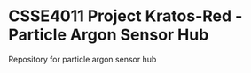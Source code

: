 # CSSE4011 Project Kratos-Red - Particle Argon Sensor Hub

Repository for particle argon sensor hub
